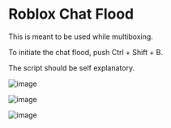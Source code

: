 # Roblox Chat Flood

This is meant to be used while multiboxing.

To initiate the chat flood, push Ctrl + Shift + B.

The script should be self explanatory.

![image](https://github.com/user-attachments/assets/0f74f4c4-7a6c-4406-a3ed-ab88d2fd431e)

![image](https://github.com/user-attachments/assets/4fb3fe93-1b15-47e4-ba50-1c07184b8298)

![image](https://github.com/user-attachments/assets/9db04aca-5bb3-4256-b205-388fae706307)
